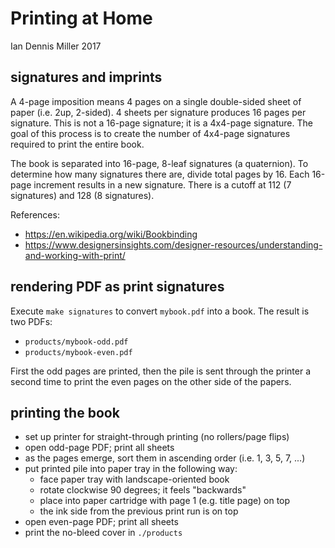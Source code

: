 # Printing at Home

Ian Dennis Miller
2017

## signatures and imprints

A 4-page imposition means 4 pages on a single double-sided sheet of paper (i.e. 2up, 2-sided).  4 sheets per signature produces 16 pages per signature. This is not a 16-page signature; it is a 4x4-page signature. The goal of this process is to create the number of 4x4-page signatures required to print the entire book.

The book is separated into 16-page, 8-leaf signatures (a quaternion).  To determine how many signatures there are, divide total pages by 16.  Each 16-page increment results in a new signature.  There is a cutoff at 112 (7 signatures) and 128 (8 signatures).

References:

- https://en.wikipedia.org/wiki/Bookbinding
- https://www.designersinsights.com/designer-resources/understanding-and-working-with-print/

## rendering PDF as print signatures

Execute `make signatures` to convert `mybook.pdf` into a book.
The result is two PDFs:

- `products/mybook-odd.pdf`
- `products/mybook-even.pdf`

First the odd pages are printed, then the pile is sent through the printer a second time to print the even pages on the other side of the papers.

## printing the book

- set up printer for straight-through printing (no rollers/page flips)
- open odd-page PDF; print all sheets
- as the pages emerge, sort them in ascending order (i.e. 1, 3, 5, 7, ...)
- put printed pile into paper tray in the following way:
    - face paper tray with landscape-oriented book
    - rotate clockwise 90 degrees; it feels "backwards"
    - place into paper cartridge with page 1 (e.g. title page) on top
    - the ink side from the previous print run is on top
- open even-page PDF; print all sheets
- print the no-bleed cover in `./products`
